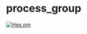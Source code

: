 # process_group

[![Hex.pm](https://img.shields.io/badge/hex-1.0.12-aa66cc.svg)](https://hex.pdmbuilds.proximetry.com/packages/process_group/1.0.12)
